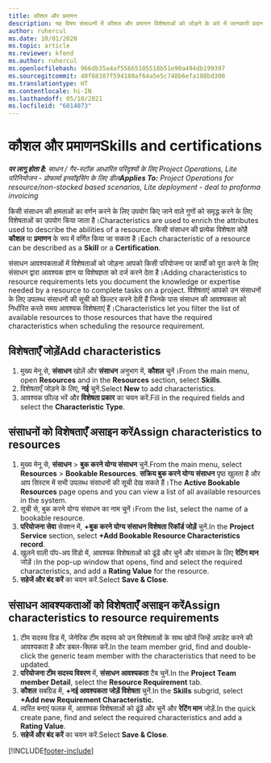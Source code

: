 ```yaml
---
title: कौशल और प्रमाणन
description: यह विषय संसाधनों में कौशल और प्रमाणन विशेषताओं को जोड़ने के बारे में जानकारी प्रदान करता है।
author: ruhercul
ms.date: 10/01/2020
ms.topic: article
ms.reviewer: kfend
ms.author: ruhercul
ms.openlocfilehash: 966db35a4af55665105518b51e90a494db199397
ms.sourcegitcommit: 40f68387f594180af64a5e5c748b6efa188bd300
ms.translationtype: HT
ms.contentlocale: hi-IN
ms.lasthandoff: 05/10/2021
ms.locfileid: "6014073"
---
```

# <a name="skills-and-certifications"></a><span data-ttu-id="c178e-103">कौशल और प्रमाणन</span><span class="sxs-lookup"><span data-stu-id="c178e-103">Skills and certifications</span></span>
<span data-ttu-id="c178e-104">_**पर लागू होता है:** साधन / गैर-स्टॉक आधारित परिदृश्यों के लिए Project Operations, Lite परिनियोजन - प्रोफार्मा इनवॉइसिंग के लिए डील_</span><span class="sxs-lookup"><span data-stu-id="c178e-104">_**Applies To:** Project Operations for resource/non-stocked based scenarios, Lite deployment - deal to proforma invoicing_</span></span>

<span data-ttu-id="c178e-105">किसी संसाधन की क्षमताओं का वर्णन करने के लिए उपयोग किए जाने वाले गुणों को समृद्ध करने के लिए विशेषताओं का उपयोग किया जाता है।</span><span class="sxs-lookup"><span data-stu-id="c178e-105">Characteristics are used to enrich the attributes used to describe the abilities of a resource.</span></span> <span data-ttu-id="c178e-106">किसी संसाधन की प्रत्येक विशेषता कोहै **कौशल** या **प्रमाणन** के रूप में वर्णित किया जा सकता है।</span><span class="sxs-lookup"><span data-stu-id="c178e-106">Each characteristic of a resource can be described as a **Skill** or a **Certification**.</span></span>

<span data-ttu-id="c178e-107">संसाधन आवश्यकताओं में विशेषताओं को जोड़ना आपको किसी परियोजना पर कार्यों को पूरा करने के लिए संसाधन द्वारा आवश्यक ज्ञान या विशेषज्ञता को दर्ज करने देता है।</span><span class="sxs-lookup"><span data-stu-id="c178e-107">Adding characteristics to resource requirements lets you document the knowledge or expertise needed by a resource to complete tasks on a project.</span></span> <span data-ttu-id="c178e-108">विशेषताएं आपको उन संसाधनों के लिए उपलब्ध संसाधनों की सूची को फ़िल्टर करने देती हैं जिनके पास संसाधन की आवश्यकता को निर्धारित करते समय आवश्यक विशेषताएं हैं।</span><span class="sxs-lookup"><span data-stu-id="c178e-108">Characteristics let you filter the list of available resources to those resources that have the required characteristics when scheduling the resource requirement.</span></span>

## <a name="add-characteristics"></a><span data-ttu-id="c178e-109">विशेषताएँ जोड़ें</span><span class="sxs-lookup"><span data-stu-id="c178e-109">Add characteristics</span></span>

1. <span data-ttu-id="c178e-110">मुख्य मेनू से, **संसाधन** खोलें और **संसाधन** अनुभाग में, **कौशल** चुनें।</span><span class="sxs-lookup"><span data-stu-id="c178e-110">From the main menu, open **Resources** and in the **Resources** section, select **Skills**.</span></span>
2. <span data-ttu-id="c178e-111">विशेषताएँ जोड़ने के लिए, **नई** चुनें.</span><span class="sxs-lookup"><span data-stu-id="c178e-111">Select **New** to add characteristics.</span></span>
3. <span data-ttu-id="c178e-112">आवश्यक फ़ील्ड भरें और **विशेषता प्रकार** का चयन करें.</span><span class="sxs-lookup"><span data-stu-id="c178e-112">Fill in the required fields and select the **Characteristic Type**.</span></span>

## <a name="assign-characteristics-to-resources"></a><span data-ttu-id="c178e-113">संसाधनों को विशेषताएँ असाइन करें</span><span class="sxs-lookup"><span data-stu-id="c178e-113">Assign characteristics to resources</span></span>

1. <span data-ttu-id="c178e-114">मुख्य मेनू से, **संसाधन** > **बुक करने योग्य संसाधन** चुनें.</span><span class="sxs-lookup"><span data-stu-id="c178e-114">From the main menu, select **Resources** > **Bookable Resources**.</span></span> <span data-ttu-id="c178e-115">**सक्रिय बुक करने योग्य संसाधन** पृष्ठ खुलता है और आप सिस्टम में सभी उपलब्ध संसाधनों की सूची देख सकते हैं।</span><span class="sxs-lookup"><span data-stu-id="c178e-115">The **Active Bookable Resources** page opens and you can view a list of all available resources in the system.</span></span>
2. <span data-ttu-id="c178e-116">सूची से, बुक करने योग्य संसाधन का नाम चुनें।</span><span class="sxs-lookup"><span data-stu-id="c178e-116">From the list, select the name of a bookable resource.</span></span>
3. <span data-ttu-id="c178e-117">**परियोजना सेवा** सेक्शन में, **+बुक करने योग्य संसाधन विशेषता रिकॉर्ड जोड़ें** चुनें.</span><span class="sxs-lookup"><span data-stu-id="c178e-117">In the **Project Service** section, select **+Add Bookable Resource Characteristics record**.</span></span>
4. <span data-ttu-id="c178e-118">खुलने वाली पॉप-अप विंडो में, आवश्यक विशेषताओं को ढूंढें और चुनें और संसाधन के लिए **रेटिंग मान** जोड़ें।</span><span class="sxs-lookup"><span data-stu-id="c178e-118">In the pop-up window that opens, find and select the required characteristics, and add a **Rating Value** for the resource.</span></span>
5. <span data-ttu-id="c178e-119">**सहेजें और बंद करें** का चयन करें.</span><span class="sxs-lookup"><span data-stu-id="c178e-119">Select **Save & Close**.</span></span>

## <a name="assign-characteristics-to-resource-requirements"></a><span data-ttu-id="c178e-120">संसाधन आवश्यकताओं को विशेषताएँ असाइन करें</span><span class="sxs-lookup"><span data-stu-id="c178e-120">Assign characteristics to resource requirements</span></span>

1. <span data-ttu-id="c178e-121">टीम सदस्य ग्रिड में, जेनेरिक टीम सदस्य को उन विशेषताओं के साथ खोजें जिन्हें अपडेट करने की आवश्यकता है और डबल-क्लिक करें.</span><span class="sxs-lookup"><span data-stu-id="c178e-121">In the team member grid, find and double-click the generic team member with the characteristics that need to be updated.</span></span>
2. <span data-ttu-id="c178e-122">**परियोजना टीम सदस्य विवरण** में, **संसाधन आवश्यकता** टैब चुनें.</span><span class="sxs-lookup"><span data-stu-id="c178e-122">In the **Project Team member Detail**, select the **Resource Requirement** tab.</span></span>
3. <span data-ttu-id="c178e-123">**कौशल** सबग्रिड में, **+नई आवश्यकता जोड़ें विशेषता** चुनें.</span><span class="sxs-lookup"><span data-stu-id="c178e-123">In the **Skills** subgrid, select **+Add new Requirement Characteristic.**</span></span>
4. <span data-ttu-id="c178e-124">त्वरित बनाएं फलक में, आवश्यक विशेषताओं को ढूंढें और चुनें और **रेटिंग मान** जोड़ें.</span><span class="sxs-lookup"><span data-stu-id="c178e-124">In the quick create pane, find and select the required characteristics and add a **Rating Value**.</span></span>
5. <span data-ttu-id="c178e-125">**सहेजें और बंद करें** का चयन करें.</span><span class="sxs-lookup"><span data-stu-id="c178e-125">Select **Save & Close**.</span></span>

[!INCLUDE[footer-include](../includes/footer-banner.md)]